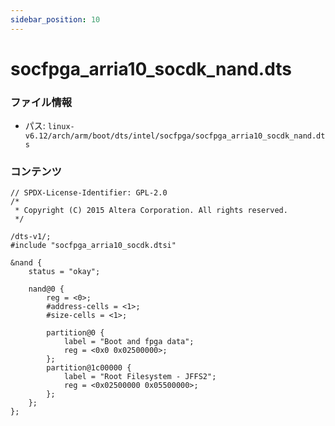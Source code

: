 ```yaml
---
sidebar_position: 10
---
```

# socfpga_arria10_socdk_nand.dts

### ファイル情報

- パス: `linux-v6.12/arch/arm/boot/dts/intel/socfpga/socfpga_arria10_socdk_nand.dts`

### コンテンツ

```dts
// SPDX-License-Identifier: GPL-2.0
/*
 * Copyright (C) 2015 Altera Corporation. All rights reserved.
 */

/dts-v1/;
#include "socfpga_arria10_socdk.dtsi"

&nand {
	status = "okay";

	nand@0 {
		reg = <0>;
		#address-cells = <1>;
		#size-cells = <1>;

		partition@0 {
			label = "Boot and fpga data";
			reg = <0x0 0x02500000>;
		};
		partition@1c00000 {
			label = "Root Filesystem - JFFS2";
			reg = <0x02500000 0x05500000>;
		};
	};
};

```
